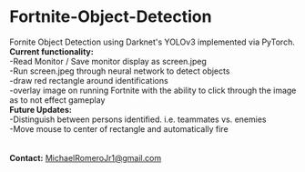 # Fortnite-Object-Detection
Fornite Object Detection using Darknet's YOLOv3 implemented via PyTorch.<br>
<b>Current functionality:</b><br>
-Read Monitor / Save monitor display as screen.jpeg<br>
-Run screen.jpeg through neural network to detect objects<br> 
-draw red rectangle around identifications <br>
-overlay image on running Fortnite with the ability to click through the image as to not effect gameplay<br>
<b>Future Updates:</b><br>
-Distinguish between persons identified. i.e. teammates vs. enemies<br>
-Move mouse to center of rectangle and automatically fire<br>
<br><br>
<b>Contact:</b> MichaelRomeroJr1@gmail.com
